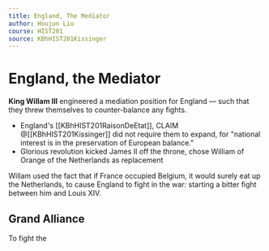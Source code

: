 ```yaml
---
title: England, The Mediator
author: Houjun Liu
course: HIST201
source: KBhHIST201Kissinger
---
```


# England, the Mediator

**King Willam III** engineered a mediation position for England — such that they threw themselves to counter-balance any fights.

* England's [[KBhHIST201RaisonDeEtat]], CLAIM @[[KBhHIST201Kissinger]] did not require them to expand, for "national interest is in the preservation of European balance."
* Glorious revolution kicked James II off the throne, chose William of Orange of the Netherlands as replacement

Willam used the fact that if France occupied Belgium, it would surely eat up the Netherlands, to cause England to fight in the war: starting a bitter fight between him and Louis XIV.

## Grand Alliance
To fight the 

